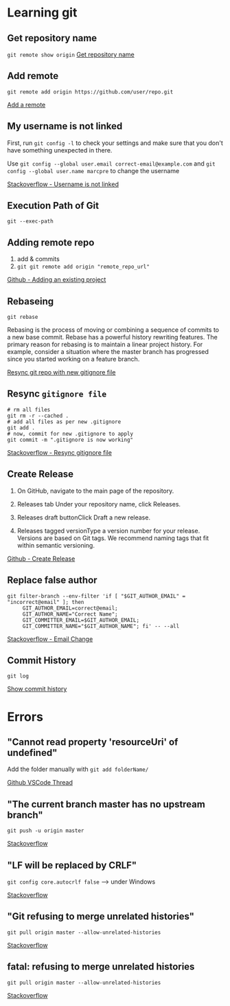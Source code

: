# Learning git

## Get repository name

`git remote show origin`
[Get repository name](https://stackoverflow.com/a/15715979/2847689)

## Add remote
    git remote add origin https://github.com/user/repo.git
[Add a remote](https://help.github.com/articles/adding-a-remote/)

## My username is not linked

First, run `git config -l` to check your settings and make sure that you don't have something unexpected in there.

Use `git config --global user.email correct-email@example.com` and `git config --global user.name marcpre` to change the username


[Stackoverflow - Username is not linked](https://stackoverflow.com/questions/26004587/git-commits-are-not-getting-linked-with-my-github-account)

## Execution Path of Git

`git --exec-path`

## Adding remote repo

1. add & commits
2. `git git remote add origin "remote_repo_url"`

[Github - Adding an existing project](https://help.github.com/articles/adding-an-existing-project-to-github-using-the-command-line/)

## Rebaseing

`git rebase`

Rebasing is the process of moving or combining a sequence of commits to a new base commit. Rebase has a powerful history rewriting features. The primary reason for rebasing is to maintain a linear project history. For example, consider a situation where the master branch has progressed since you started working on a feature branch. 

[Resync git repo with new gitignore file](https://stackoverflow.com/questions/7075923/resync-git-repo-with-new-gitignore-file)

## Resync `gitignore file`

```
# rm all files
git rm -r --cached .
# add all files as per new .gitignore
git add .
# now, commit for new .gitignore to apply
git commit -m ".gitignore is now working"
```

[Stackoverflow - Resync gitignore file](https://www.atlassian.com/git/tutorials/rewriting-history/git-rebase)

## Create Release

1. On GitHub, navigate to the main page of the repository.

2. Releases tab Under your repository name, click Releases.

3. Releases draft buttonClick Draft a new release.
4. Releases tagged versionType a version number for your release. Versions are based on Git tags. We recommend naming tags that fit within semantic versioning. 

[Github - Create Release](https://help.github.com/articles/creating-releases/)

## Replace false author

```
git filter-branch --env-filter 'if [ "$GIT_AUTHOR_EMAIL" = "incorrect@email" ]; then
     GIT_AUTHOR_EMAIL=correct@email;
     GIT_AUTHOR_NAME="Correct Name";
     GIT_COMMITTER_EMAIL=$GIT_AUTHOR_EMAIL;
     GIT_COMMITTER_NAME="$GIT_AUTHOR_NAME"; fi' -- --all
```

[Stackoverflow - Email Change](https://stackoverflow.com/questions/4981126/how-to-amend-several-commits-in-git-to-change-author)

## Commit History

```
git log
```

[Show commit history](https://git-scm.com/book/en/v2/Git-Basics-Viewing-the-Commit-History)



# Errors

## "Cannot read property 'resourceUri' of undefined"

Add the folder manually with `git add folderName/`

[Github VSCode Thread](https://github.com/Microsoft/vscode/issues/35724)

## "The current branch master has no upstream branch"

`git push -u origin master`

[Stackoverflow](https://stackoverflow.com/questions/23401652/fatal-the-current-branch-master-has-no-upstream-branch)

## "LF will be replaced by CRLF"

`git config core.autocrlf false` --> under Windows

[Stackoverflow](https://stackoverflow.com/questions/5834014/lf-will-be-replaced-by-crlf-in-git-what-is-that-and-is-it-important)

## "Git refusing to merge unrelated histories"

`git pull origin master --allow-unrelated-histories`

[Stackoverflow](https://stackoverflow.com/questions/37937984/git-refusing-to-merge-unrelated-histories-on-rebase)

## fatal: refusing to merge unrelated histories

`git pull origin master --allow-unrelated-histories`

[Stackoverflow](https://stackoverflow.com/questions/37937984/git-refusing-to-merge-unrelated-histories-on-rebase)
